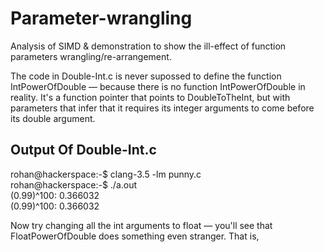 # Parameter-wrangling

Analysis of SIMD &amp; demonstration to show the ill-effect of function parameters wrangling/re-arrangement.

The code in Double-Int.c is never supossed to define the function IntPowerOfDouble — because there is no function IntPowerOfDouble in reality. It's a function pointer that points to DoubleToTheInt, but with parameters that infer that it requires its integer arguments to come before its double argument.

## Output Of Double-Int.c

rohan@hackerspace:-$ clang-3.5 -lm punny.c  
rohan@hackerspace:-$ ./a.out  
(0.99)^100: 0.366032  
(0.99)^100: 0.366032  


Now try changing all the int arguments to float — you'll see that FloatPowerOfDouble does something even stranger. That is,
